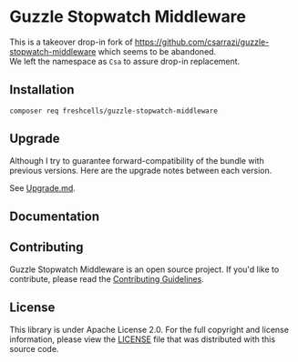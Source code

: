 Guzzle Stopwatch Middleware
===========================

This is a takeover drop-in fork of https://github.com/csarrazi/guzzle-stopwatch-middleware which seems to be abandoned.  
We left the namespace as `Csa` to assure drop-in replacement.

Installation
------------

```
composer req freshcells/guzzle-stopwatch-middleware
```

Upgrade
-------

Although I try to guarantee forward-compatibility of the bundle with previous versions.
Here are the upgrade notes between each version.

See [Upgrade.md](UPGRADE.md).

Documentation
-------------

Contributing
------------

Guzzle Stopwatch Middleware is an open source project. If you'd like to contribute, please read
the [Contributing Guidelines](CONTRIBUTING.md).

License
-------

This library is under Apache License 2.0. For the full copyright and license
information, please view the [LICENSE](src/Resources/meta/LICENSE) file that was
distributed with this source code.

